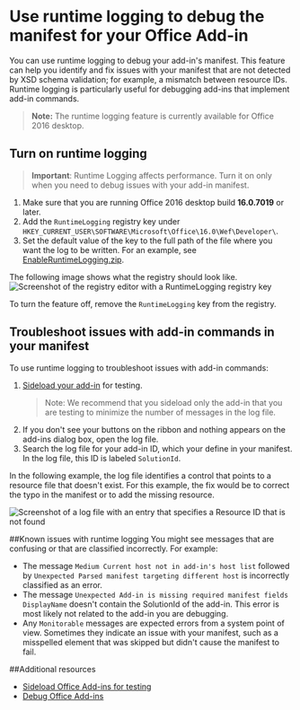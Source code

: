 # Use runtime logging to debug the manifest for your Office Add-in

You can use runtime logging to debug your add-in's manifest. This feature can help you identify and fix issues with your manifest that are not detected by XSD schema validation; for example, a mismatch between resource IDs. Runtime logging is particularly  useful for debugging add-ins that implement add-in commands.  

>**Note:** The runtime logging feature is currently available for Office 2016 desktop.

## Turn on runtime logging

>**Important**: Runtime Logging affects performance. Turn it on only when you need to debug issues with your add-in manifest.

1. Make sure that you are running Office 2016 desktop build **16.0.7019** or later. 
2. Add the `RuntimeLogging` registry key under `HKEY_CURRENT_USER\SOFTWARE\Microsoft\Office\16.0\Wef\Developer\`. 
3. Set the default value of the key to the full path of the file where you want the log to be written. For an example, see [EnableRuntimeLogging.zip](RuntimeLogging/EnableRuntimeLogging.zip). 

The following image shows what the registry should look like.
![Screenshot of the registry editor with a RuntimeLogging registry key](http://i.imgur.com/Sa9TyI6.png)

To turn the feature off, remove the `RuntimeLogging` key from the registry. 

## Troubleshoot issues with add-in commands in your manifest

To use runtime logging to troubleshoot issues with add-in commands:
 
1. [Sideload your add-in](testing/sideload-office-add-ins-for-testing.md) for testing. 
	>Note: We recommend that you sideload only the add-in that you are testing to minimize the number of messages in the log file.
2. If you don't see your buttons on the ribbon and nothing appears on the add-ins dialog box, open the log file.
3. Search the log file for your add-in ID, which your define in your manifest. In the log file, this ID is labeled `SolutionId`. 

In the following example, the log file identifies a control that points to a resource file that doesn't exist. For this example, the fix would be to correct the typo in the manifest or to add the missing resource.

![Screenshot of a log file with an entry that specifies a Resource ID that is not found](http://i.imgur.com/f8bouLA.png) 

##Known issues with runtime logging
You might see messages that are confusing or that are classified incorrectly. For example:

- The message `Medium Current host not in add-in's host list` followed by `Unexpected Parsed manifest targeting different host` is incorrectly classified as an error.
- The message `Unexpected Add-in is missing required manifest fields	DisplayName` doesn't contain the SolutionId of the add-in. This error is most likely not related to the add-in you are debugging. 
- Any `Monitorable` messages are expected errors from a system point of view. Sometimes they indicate an issue with your manifest, such as a misspelled element that was skipped but didn't cause the manifest to fail. 

##Additional resources

- [Sideload Office Add-ins for testing](testing/sideload-office-add-ins-for-testing.md)
- [Debug Office Add-ins](testing/debug-add-ins-using-f12-developer-tools-on-windows-10.md)